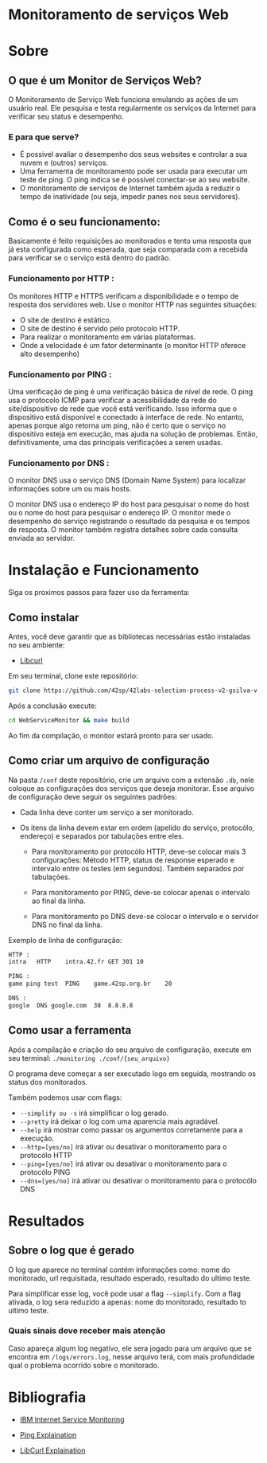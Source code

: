 # Monitoramento de serviços Web

# Sobre

## O que é um Monitor de Serviços Web?
 O Monitoramento de Serviço Web funciona emulando as ações de um usuário real. Ele pesquisa e testa regularmente os serviços da Internet para verificar seu status e desempenho.

### E para que serve?
- É possível avaliar o desempenho dos seus websites e controlar a sua nuvem e (outros) serviços.
- Uma ferramenta de monitoramento pode ser usada para executar um teste de ping. O ping indica se é possível conectar-se ao seu website.
- O monitoramento de serviços de Internet também ajuda a reduzir o tempo de inatividade (ou seja, impedir panes nos seus servidores).

## Como é o seu funcionamento:
Basicamente é feito requisições ao monitorados e tento uma resposta que já esta configurada como esperada, que seja comparada com a recebida para verificar se o serviço está dentro do padrão. 

### Funcionamento por HTTP :
Os monitores HTTP e HTTPS verificam a disponibilidade e o tempo de resposta dos servidores web. Use o monitor HTTP nas seguintes situações:
- O site de destino é estático.
- O site de destino é servido pelo protocolo HTTP.
- Para realizar o monitoramento em várias plataformas.
- Onde a velocidade é um fator determinante (o monitor HTTP oferece alto desempenho)

### Funcionamento por PING :
Uma verificação de ping é uma verificação básica de nível de rede. O ping usa o protocolo ICMP para verificar a acessibilidade da rede do site/dispositivo de rede que você está verificando. Isso informa que o dispositivo está disponível e conectado à interface de rede. No entanto, apenas porque algo retorna um ping, não é certo que o serviço no dispositivo esteja em execução, mas ajuda na solução de problemas. Então, definitivamente, uma das principais verificações a serem usadas.

### Funcionamento por DNS :
O monitor DNS usa o serviço DNS (Domain Name System) para localizar informações sobre um ou mais hosts.

O monitor DNS usa o endereço IP do host para pesquisar o nome do host ou o nome do host para pesquisar o endereço IP. O monitor mede o desempenho do serviço registrando o resultado da pesquisa e os tempos de resposta. O monitor também registra detalhes sobre cada consulta enviada ao servidor.
#
# Instalação e Funcionamento
Siga os proximos passos para fazer uso da ferramenta: 
## Como instalar
Antes, você deve garantir que as bibliotecas necessárias estão instaladas no seu ambiente:

- [Libcurl](https://curl.se/libcurl/)

Em seu terminal, clone este repositório:
```bash
git clone https://github.com/42sp/42labs-selection-process-v2-gsilva-v WebServiceMonitor
```
Após a conclusão execute:
```bash
cd WebServiceMonitor && make build
```
Ao fim da compilação, o monitor estará pronto para ser usado.

## Como criar um arquivo de configuração
Na pasta `/conf` deste repositório, crie um arquivo com a extensão `.db`, nele coloque as configurações dos serviços que deseja monitorar.
Esse arquivo de configuração deve seguir os seguintes padrões:

- Cada linha deve conter um serviço a ser monitorado.

- Os itens da linha devem estar em ordem (apelido do serviço, protocólo, endereço) e separados por tabulações entre eles.
	
	- Para monitoramento por protocólo HTTP, deve-se colocar mais 3 configurações: Método HTTP, status de response esperado e intervalo entre os testes (em segundos). Também separados por tabulações.

	- Para monitoramento por PING, deve-se colocar apenas o intervalo ao final da linha.

	- Para monitoramento po DNS deve-se colocar o intervalo e o servidor DNS no final da linha.


Exemplo de linha de configuração: 
```bash 
HTTP :
intra	HTTP	intra.42.fr	GET	301	10

PING :
game ping test	PING	game.42sp.org.br	20

DNS :
google	DNS	google.com	30	8.8.8.8
```

## Como usar a ferramenta
Após a compilação e criação do seu arquivo de configuração, execute em seu terminal:
```./monitoring ./conf/{seu_arquivo}```

O programa deve começar a ser executado logo em seguida, mostrando os status dos monitorados.

Também podemos usar com flags: 
 - `--simplify ou -s` irá simplificar o log gerado.
 - `--pretty` irá deixar o log com uma aparencia mais agradável.
 - `--help` irá mostrar como passar os argumentos corretamente para a execução.
 - `--http=[yes/no]` irá ativar ou desativar o monitoramento para o protocólo HTTP
 - `--ping=[yes/no]` irá ativar ou desativar o monitoramento para o protocólo PING
 - `--dns=[yes/no]` irá ativar ou desativar o monitoramento para o protocólo DNS

#
# Resultados

## Sobre o log que é gerado

O log que aparece no terminal contém informações como: nome do monitorado, url requisitada, resultado esperado, resultado do ultimo teste.

Para simplificar esse log, você pode usar a flag `--simplify`. Com a flag ativada, o log sera reduzido a apenas: nome do monitorado, resultado to ultimo teste.

### Quais sinais deve receber mais atenção
Caso apareça algum log negativo, ele sera jogado para um arquivo que se encontra em `/logs/errors.log`, nesse arquivo terá, com mais profundidade qual o problema ocorrido sobre o monitorado.

#
# Bibliografia
- [IBM Internet Service Monitoring](https://www.ibm.com/docs/en/capm?topic=interface-available-internet-service-monitoring-monitors)

- [Ping Explaination](https://www.cloudradar.io/blog/web-monitoring-ping-vs-tcp-vs-http-checks)

- [LibCurl Explaination](https://curl.se/libcurl/)